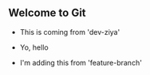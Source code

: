 ## Welcome to Git

- This is coming from 'dev-ziya'

- Yo, hello
- I'm adding this from 'feature-branch'